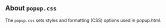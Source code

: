 ## About `popup.css`

The `popup.css` sets styles and formatting (CSS) options used in popup.html. 
